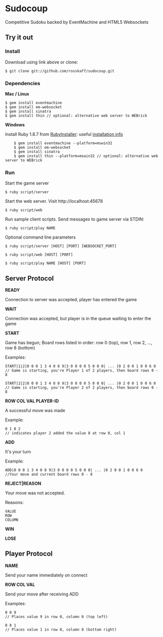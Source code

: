 # Sudocoup #

Competitive Sudoku backed by EventMachine and HTML5 Websockets

## Try it out ##

### Install ###

Download using link above or clone:

	$ git clone git://github.com/rosskaff/sudocoup.git

### Dependencies ###

**Mac / Linux**

	$ gem install eventmachine
	$ gem install em-websocket
	$ gem install sinatra
	$ gem install thin // optional: alternative web server to WEBrick

**Windows**

Install Ruby 1.8.7 from [RubyInstaller](http://rubyinstaller.org): useful [installation info](http://ruby.about.com/od/beginningruby/ss/Installing-A-Ruby-Development-Environment-On-Windows.htm)

		$ gem install eventmachine --platform=mswin32
		$ gem install em-websocket
		$ gem install sinatra
		$ gem install thin --platform=mswin32 // optional: alternative web server to WEBrick

### Run ###

Start the game server

	$ ruby script/server

Start the web server. Visit http://localhost:45678

	$ ruby script/web

Run sample client scripts. Send messages to game server via STDIN:

	$ ruby script/play NAME

Optional command line parameters

	$ ruby script/server [HOST] [PORT] [WEBSOCKET_PORT]

	$ ruby script/web [HOST] [PORT]

	$ ruby script/play NAME [HOST] [PORT]


## Server Protocol ##


**READY**

Connection to server was accepted, player has entered the game


**WAIT**

Connection was accepted, but player is in the queue waiting to enter the game


**START**

Game has begun; Board rows listed in order: row 0 (top), row 1, row 2, ..., row 8 (bottom)

Examples:

	START|1|2|0 0 0 1 3 4 0 8 9|3 0 0 0 0 5 0 0 0| ... |0 2 0 0 1 0 0 6 0
	// Game is starting, you're Player 1 of 2 players, then board rows 0 - 8

	START|2|2|0 0 0 1 3 4 0 8 9|3 0 0 0 0 5 0 0 0| ... |0 2 0 0 1 0 0 6 0
	// Game is starting, you're Player 2 of 2 players, then board rows 0 - 8


**ROW COL VAL PLAYER-ID**

A successful move was made

Example:

	0 1 8 2
	// indicates player 2 added the value 8 at row 0, col 1


**ADD**

It's your turn

Example:

	ADD|0 0 0 1 3 4 0 8 9|3 0 0 0 0 5 0 0 0| ... |0 2 0 0 1 0 0 6 0
	//Your move and current board rows 0 - 8


**REJECT|REASON**

Your move was not accepted.

Reasons:

	VALUE
	ROW
	COLUMN


**WIN**


**LOSE**


## Player Protocol ##


**NAME**

Send your name immediately on connect


**ROW COL VAL**

Send your move after receiving ADD

Examples:

	0 0 9
	// Places value 9 in row 0, column 0 (top left)

	8 8 1
	// Places value 1 in row 8, column 8 (bottom right)
